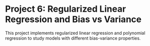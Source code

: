 # Project 6: Regularized Linear Regression and Bias vs Variance

This project implements regularized linear regression and polynomial regression to study models with different bias-variance properties.
